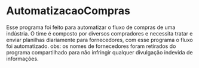 # AutomatizacaoCompras
Esse programa foi feito para automatizar o fluxo de compras de uma indústria.
O time é composto por diversos compradores e necessita tratar e enviar planilhas diariamente para fornecedores, com esse programa o fluxo foi automatizado.
obs: os nomes de fornecedores foram retirados do programa compartilhado para não infringir qualquer divulgação indevida de informações.
